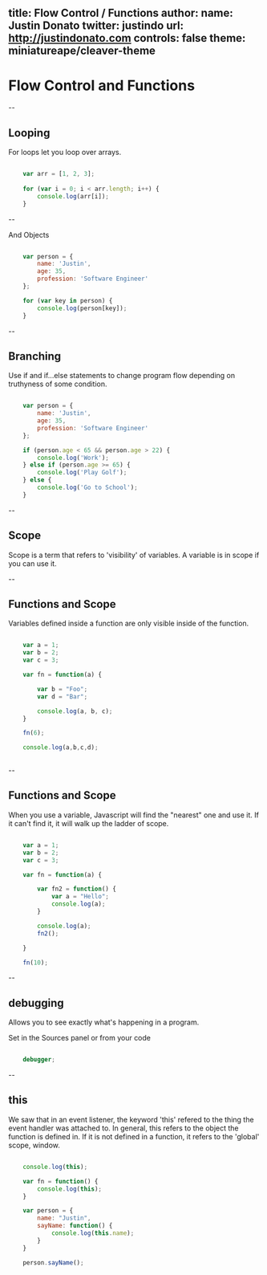 title: Flow Control / Functions
author:
  name: Justin Donato
  twitter: justindo
  url: http://justindonato.com
controls: false
theme: miniatureape/cleaver-theme
--

# Flow Control and Functions

--

## Looping

For loops let you loop over arrays.

```javascript

    var arr = [1, 2, 3];
    
    for (var i = 0; i < arr.length; i++) {
        console.log(arr[i]);
    }

```
--

And Objects

```javascript

    var person = {
        name: 'Justin',
        age: 35,
        profession: 'Software Engineer'
    };

    for (var key in person) {
        console.log(person[key]);
    }
```

--

## Branching

Use if and if...else statements to change program flow depending on truthyness of some condition.


```javascript

    var person = {
        name: 'Justin',
        age: 35,
        profession: 'Software Engineer'
    };

    if (person.age < 65 && person.age > 22) {
        console.log('Work');
    } else if (person.age >= 65) {
        console.log('Play Golf');
    } else {
        console.log('Go to School');
    }

```
--

## Scope

Scope is a term that refers to 'visibility' of variables. A variable is in scope if you can use it.

--

## Functions and Scope

Variables defined inside a function are only visible inside of the function.

```javascript

    var a = 1;
    var b = 2;
    var c = 3;

    var fn = function(a) {

        var b = "Foo";
        var d = "Bar";

        console.log(a, b, c);
    }

    fn(6);

    console.log(a,b,c,d);
    
```

--

## Functions and Scope

When you use a variable, Javascript will find the "nearest" one and use it. If it can't find it, it will walk up the ladder of scope.

```javascript

    var a = 1;
    var b = 2;
    var c = 3;

    var fn = function(a) {

        var fn2 = function() {
            var a = "Hello";
            console.log(a);
        }

        console.log(a);
        fn2();

    }

    fn(10);

```

--

## debugging

Allows you to see exactly what's happening in a program.

Set in the Sources panel or from your code

```javascript

    debugger;

```

--

## this

We saw that in an event listener, the keyword 'this' refered to the thing the event handler was attached to. In general, this refers to the object the function is defined in. If it is not defined in a function, it refers to the 'global' scope, window.

```javascript

    console.log(this);

    var fn = function() {
        console.log(this);
    }

    var person = {
        name: "Justin",
        sayName: function() {
            console.log(this.name);
        }
    }

    person.sayName();

```

